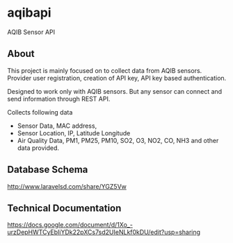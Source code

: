# aqibapi
AQIB Sensor API

## About
This project is mainly focused on to collect data from AQIB sensors. Provider user registration, creation of API key, API key based authentication.

Designed to work only with AQIB sensors. But any sensor can connect and send information through REST API.

Collects following data
- Sensor Data, MAC address,
- Sensor Location, IP, Latitude Longitude
- Air Quality Data, PM1, PM25, PM10, SO2, O3, NO2, CO, NH3 and other data provided.


## Database Schema
http://www.laravelsd.com/share/YGZ5Vw

## Technical Documentation
https://docs.google.com/document/d/1Xo_-urzDepHWTCyEbIiYDk22pXCs7sd2UIeNLkf0kDU/edit?usp=sharing
